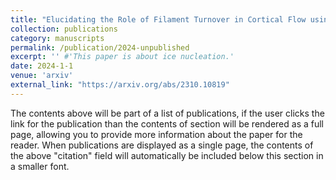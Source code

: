 ```yaml
---
title: "Elucidating the Role of Filament Turnover in Cortical Flow using Simulations and Representation Learning"
collection: publications
category: manuscripts
permalink: /publication/2024-unpublished 
excerpt: '' #'This paper is about ice nucleation.'
date: 2024-1-1
venue: 'arxiv'
external_link: "https://arxiv.org/abs/2310.10819"
---
```


The contents above will be part of a list of publications, if the user clicks the link for the publication than the contents of section will be rendered as a full page, allowing you to provide more information about the paper for the reader. When publications are displayed as a single page, the contents of the above "citation" field will automatically be included below this section in a smaller font.
